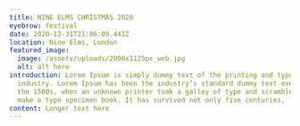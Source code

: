 ```yaml
---
title: NINE ELMS CHRISTMAS 2020
eyebrow: festival
date: 2020-12-31T21:06:09.441Z
location: Nine Elms, London
featured_image:
  image: /assets/uploads/2000x1125px_web.jpg
  alt: alt here
introduction: Lorem Ipsum is simply dummy text of the printing and typesetting
  industry. Lorem Ipsum has been the industry’s standard dummy text ever since
  the 1500s, when an unknown printer took a galley of type and scrambled it to
  make a type specimen book. It has survived not only five centuries,
content: Longer text here
---
```

